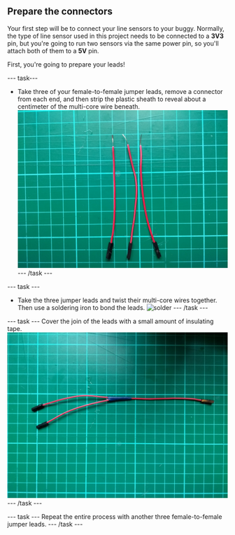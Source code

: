 ## Prepare the connectors

Your first step will be to connect your line sensors to your buggy. Normally, the type of line sensor used in this project needs to be connected to a **3V3** pin, but you're going to run two sensors via the same power pin, so you'll attach both of them to a **5V** pin.

First, you're going to prepare your leads!

--- task---
- Take three of your female-to-female jumper leads, remove a connector from each end, and then strip the plastic sheath to reveal about a centimeter of the multi-core wire beneath.
![stripped](images/stripped.jpg)
--- /task ---

--- task ---
- Take the three jumper leads and twist their multi-core wires together. Then use a soldering iron to bond the leads.
![solder](images/solder.gif)
--- /task ---

--- task ---
Cover the join of the leads with a small amount of insulating tape.
![soldered](images/soldered.jpg)
--- /task ---

--- task ---
Repeat the entire process with another three female-to-female jumper leads.
--- /task ---

